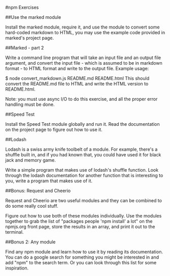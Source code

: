 #npm Exercises

##Use the marked module

Install the marked module, require it, and use the module to convert some hard-coded markdown to HTML, you may use the example code provided in marked's project page.

##Marked - part 2

Write a command line program that will take an input file and an output file argument, and convert the input file - which is assumed to be in markdown format - to HTML format and write to the output file. Example usage:

$ node convert_markdown.js README.md README.html
This should convert the README.md file to HTML and write the HTML version to README.html.

Note: you must use async I/O to do this exercise, and all the proper error handling must be done.

##Speed Test

Install the Speed Test module globally and run it. Read the documentation on the project page to figure out how to use it.

##Lodash

Lodash is a swiss army knife toolbelt of a module. For example, there's a shuffle built in, and if you had known that, you could have used it for black jack and memory game.

Write a simple program that makes use of lodash's shuffle function.
Look through the lodash documentation for another function that is interesting to you, write a program that makes use of it.

##Bonus: Request and Cheerio

Request and Cheerio are two useful modules and they can be combined to do some really cool stuff.

Figure out how to use both of these modules individually.
Use the modules together to grab the list of "packages people 'npm install' a lot" on the npmjs.org front page, store the results in an array, and print it out to the terminal.

##Bonus 2: Any module

Find any npm module and learn how to use it by reading its documentation. You can do a google search for something you might be interested in and add "npm" to the search term. Or you can look through this list for some inspiration.
